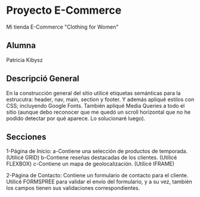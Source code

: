 # Proyecto E-Commerce

Mi tienda E-Commerce "Clothing for Women"

## Alumna

Patricia Kibysz

## Descripció General

En la construcción general del sitio utilicé etiquetas semánticas para la estrucutra: header, nav, main, section y footer.
Y además apliqué estilos con CSS; incluyendo Google Fonts.
También apliqué Media Queries a todo el sitio (aunque debo reconocer que me quedó un scroll horizontal que no he podido detectar por qué aparece. Lo solucionaré luego).

## Secciones 

1-Página de Inicio: 
    a-Contiene una selección de productos de temporada. (Utilicé GRID)
    b-Contiene reseñas destacadas de los clientes. (Utilicé FLEXBOX)
    c-Contiene un mapa de geolocalización. (Utilicé IFRAME)

2-Página de Contacto:
    Contiene un formulario de contacto para el cliente.
    Utilicé FORMSPREE para validar el envío del formulario, y a su vez, también los campos tienen sus validaciones correspondientes.






